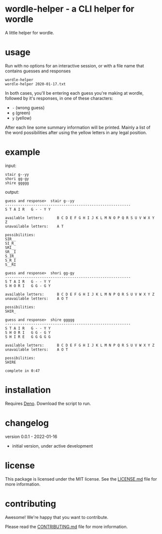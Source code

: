 wordle-helper - a CLI helper for wordle
================================================================================

A little helper for wordle.  


usage
================================================================================

Run with no options for an interactive session, or with a file name that
contains guesses and responses

    wordle-helper
    wordle-helper 2020-01-17.txt

In both cases, you'll be entering each guess you're making at wordle, followed
by it's responses, in one of these characters:

- `-` (wrong guess)
- `g` (green) 
- `y` (yellow)

After each line some summary information will be printed.  Mainly a list of the
word possibilities after using the yellow letters in any legal position.


example
================================================================================

input:

    stair g--yy
    shori gg-gy
    shire ggggg
    
output:

    guess and response>  stair g--yy
    ----------------------------------------------------------
    S T A I R   G - - Y Y

    available letters:      B C D E F G H I J K L M N O P Q R S U V W X Y Z
    unavailable letters:    A T

    possibilities:
    SIR__
    SI_R_
    SRI__
    SR__I
    S_IR_
    S_R_I
    S__RI

    guess and response>  shori gg-gy
    ----------------------------------------------------------
    S T A I R   G - - Y Y
    S H O R I   G G - G Y

    available letters:      B C D E F G H I J K L M N P Q R S U V W X Y Z
    unavailable letters:    A O T

    possibilities:
    SHIR_

    guess and response>  shire ggggg
    ----------------------------------------------------------
    S T A I R   G - - Y Y
    S H O R I   G G - G Y
    S H I R E   G G G G G

    available letters:      B C D E F G H I J K L M N P Q R S U V W X Y Z
    unavailable letters:    A O T

    possibilities:
    SHIRE

    complete in 0:47

installation
================================================================================

Requires [Deno](https://deno.land/).  Download the script to run.


changelog
================================================================================

version 0.0.1 - 2022-01-16

- initial version, under active development


license
================================================================================

This package is licensed under the MIT license.  See the [LICENSE.md][] file
for more information.


contributing
================================================================================

Awesome!  We're happy that you want to contribute.

Please read the [CONTRIBUTING.md][] file for more information.


[LICENSE.md]: LICENSE.md
[CONTRIBUTING.md]: CONTRIBUTING.md
[CHANGELOG.md]: CHANGELOG.md